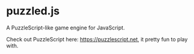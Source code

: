 # puzzled.js
A PuzzleScript-like game engine for JavaScript.

Check out PuzzleScript here: https://puzzlescript.net, it pretty fun to play with.

